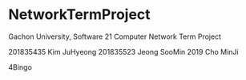 # NetworkTermProject

Gachon University, Software
21 Computer Network Term Project

201835435 Kim JuHyeong 201835523 Jeong SooMin 2019 Cho MinJi

4Bingo
